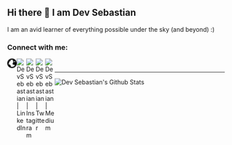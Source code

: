 ## Hi there 👋 I am Dev Sebastian
I am an avid learner of everything possible under the sky (and beyond) :)

### Connect with me:
[<img align="left" alt="DevSebastian" width="22px" src="https://raw.githubusercontent.com/iconic/open-iconic/master/svg/globe.svg" />][website]
[<img align="left" alt="DevSebastian | LinkedIn" width="22px" src="https://github.com/shalinguyen/socialicious/blob/master/svg/icon_linkedin-sign.svg" />][linkedin]
[<img align="left" alt="DevSebastian | Instagram" width="22px" src="https://github.com/shalinguyen/socialicious/blob/master/svg/icon_instagram-sign.svg" />][instagram]
[<img align="left" alt="DevSebastian | Twitter" width="22px" src="https://github.com/shalinguyen/socialicious/blob/master/svg/icon_twitter-sign.svg" />][twitter]
[<img align="left" alt="DevSebastian | Medium" width="22px" src="https://github.com/shalinguyen/socialicious/blob/master/svg/icon_medium-sign.svg" />][medium]
<br />

---

<img align="left" alt="Dev Sebastian's Github Stats" src="https://github-readme-stats.vercel.app/api?username=DevSebastian&show_icons=true&hide_border=true&count_private=true&hide=prs,issues" />

[website]: https://www.devsebastian.netlify.com/
[twitter]: https://twitter.com/idevsebastian
[instagram]: https://www.instagram.com/devsebastian
[linkedin]: https://www.linkedin.com/in/devsebastian
[medium]: https://medium.com/@devsebastian


<!--
**devsebastian/devsebastian** is a ✨ _special_ ✨ repository because its `README.md` (this file) appears on your GitHub profile.

Here are some ideas to get you started:

- 🔭 I’m currently working on ...
- 🌱 I’m currently learning ...
- 👯 I’m looking to collaborate on ...
- 🤔 I’m looking for help with ...
- 💬 Ask me about ...
- 📫 How to reach me: ...
- 😄 Pronouns: ...
- ⚡ Fun fact: ...
-->
